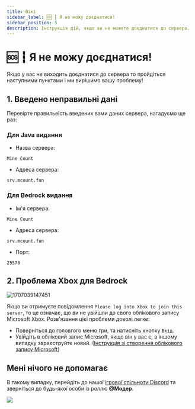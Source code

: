 ```yaml
---
title: Вікі
sidebar_label: 🆘 ┇ Я не можу доєднатися!
sidebar_position: 5
description: Інструкція дій, якщо ви не можете доєднатися до сервера.
---
```

# 🆘 ┇ Я не можу доєднатися!

Якщо у вас не виходить доєднатися до сервера то пройдіться наступними пунктами і ми вирішимо вашу проблему!

## 1. Введено неправильні дані

Перевірте правильеість введених вами даних сервера, нагадуємо ще раз:

### Для Java видання

* Назва сервера:

```text
Mine Count
```

* Адреса сервера:

```text
srv.mcount.fun
```

### Для Bedrock видання

* Ім'я сервера:

```text
Mine Count
```

* Адреса сервера:

```text
srv.mcount.fun
```

* Порт:

```text
25570
```

## 2. Проблема Xbox для Bedrock

![1707039147451](https://mcount.fun/assets/images/1707039147451-da98e67d6a3657b8d62cf52b7eb6ed49.png)

Якщо ви отримуєте повідомлення `Please log into Xbox to join this server`, то це означає, що ви не увійшли до свого облікового запису Microsoft Xbox. Розв'язання цієї проблеми доволі легке:

* Поверніться до головгого меню гри, та натисніть кнопку `Вхід`.
* Увійдіть в обліковий запис Microsoft, якщо він у вас є, в іншому випадку зареєструйте новий. ([Інструкція зі створення облікового запису Microsoft](https://support.microsoft.com/uk-ua/account-billing/%D1%81%D1%82%D0%B2%D0%BE%D1%80%D0%B5%D0%BD%D0%BD%D1%8F-%D0%BE%D0%B1%D0%BB%D1%96%D0%BA%D0%BE%D0%B2%D0%BE%D0%B3%D0%BE-%D0%B7%D0%B0%D0%BF%D0%B8%D1%81%D1%83-microsoft-a84675c3-3e9e-17cf-2911-3d56b15c0aaf))

## Мені нічого не допомагає

В такому випадку, перейдіть до нашої [ігрової спільноти Discord](https://discord.gg/TYs8FjvzFf) та зверніться до будь-якої особи із роллю  **@Модер**.

[![](https://invidget.switchblade.xyz/TYs8FjvzFf?theme=dark)](https://discord.gg/TYs8FjvzFf)
